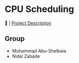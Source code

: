 # CPU Scheduling
🔗 | [Project Description](project.pdf)  
## Group
- Mohammad Abu-Shelbaia 
- Nidal Zabade 
